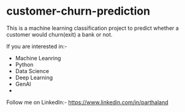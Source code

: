 # customer-churn-prediction
This is a machine learning classification project to predict whether a customer would churn(exit) a bank or not.

If you are interested in:-
- Machine Leanring
- Python
- Data Science
- Deep Learning
- GenAI
- 
Follow me on LinkedIn:-
https://www.linkedin.com/in/parthaland
